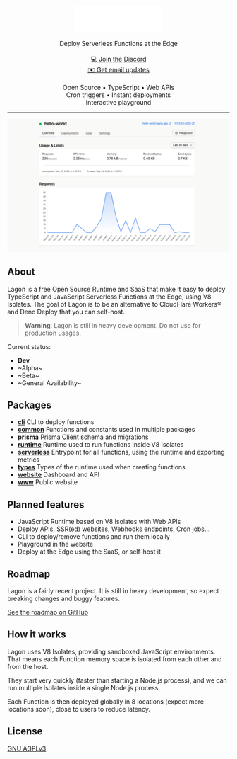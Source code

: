 <p align="center">
  <picture>
    <source media="(prefers-color-scheme: dark)" srcset="./assets/logo-white.png">
    <source media="(prefers-color-scheme: light)" srcset="./assets/logo-black.png">
    <img alt="Lagon logo" height="60px" src="./assets/logo-white.png">
  </picture>
  <p align="center">
    Deploy Serverless Functions at the Edge
    <br />
    <br />
    <a align="center" href="https://discord.lagon.app">
      💻 Join the Discord
    </a>
    <br />
    <a align="center" href="https://tally.so/r/n9q1Rp">
      ✉️ Get email updates
    </a>
    <br />
    <br />
    Open Source • TypeScript • Web APIs
    <br />
    Cron triggers • Instant deployments
    <br />
    Interactive playground
  </p>
</p>

<hr />

![Dashboard](./assets/dashboard.png)

## About

Lagon is a free Open Source Runtime and SaaS that make it easy to deploy TypeScript and JavaScript Serverless Functions at the Edge, using V8 Isolates.  The goal of Lagon is to be an alternative to CloudFlare Workers® and Deno Deploy that you can self-host.

> **Warning**: Lagon is still in heavy development. Do not use for production usages.

Current status:
- **Dev**
- ~Alpha~
- ~Beta~
- ~General Availability~

## Packages

- **[cli](./packages/cli)** CLI to deploy functions
- **[common](./packages/common)** Functions and constants used in multiple packages
- **[prisma](./packages/prisma)** Prisma Client schema and migrations
- **[runtime](./packages/runtime)** Runtime used to run functions inside V8 Isolates
- **[serverless](./packages/serverless)** Entrypoint for all functions, using the runtime and exporting metrics
- **[types](./packages/types)** Types of the runtime used when creating functions
- **[website](./packages/website)** Dashboard and API
- **[www](./www)** Public website

## Planned features

- JavaScript Runtime based on V8 Isolates with Web APIs
- Deploy APIs, SSR(ed) websites, Webhooks endpoints, Cron jobs...
- CLI to deploy/remove functions and run them locally
- Playground in the website
- Deploy at the Edge using the SaaS, or self-host it

## Roadmap

Lagon is a fairly recent project. It is still in heavy development, so expect breaking changes and buggy features.

[See the roadmap on GitHub](https://github.com/orgs/lagonapp/projects/1)

## How it works

Lagon uses V8 Isolates, providing sandboxed JavaScript environments. That means each Function memory space is isolated from each other and from the host.

They start very quickly (faster than starting a Node.js process), and we can run multiple Isolates inside a single Node.js process.

Each Function is then deployed globally in 8 locations (expect more locations soon), close to users to reduce latency.

## License

[GNU AGPLv3](./LICENSE)
